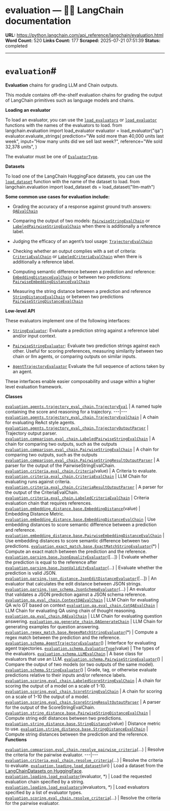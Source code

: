 # evaluation — 🦜🔗 LangChain  documentation

**URL:** https://python.langchain.com/api_reference/langchain/evaluation.html
**Word Count:** 520
**Links Count:** 177
**Scraped:** 2025-07-21 07:51:39
**Status:** completed

---

# `evaluation`\#

**Evaluation** chains for grading LLM and Chain outputs.

This module contains off-the-shelf evaluation chains for grading the output of LangChain primitives such as language models and chains.

**Loading an evaluator**

To load an evaluator, you can use the [`load_evaluators`](https://python.langchain.com/api_reference/langchain/evaluation/langchain.evaluation.loading.load_evaluators.html#langchain.evaluation.loading.load_evaluators "langchain.evaluation.loading.load_evaluators") or [`load_evaluator`](https://python.langchain.com/api_reference/langchain/evaluation/langchain.evaluation.loading.load_evaluator.html#langchain.evaluation.loading.load_evaluator "langchain.evaluation.loading.load_evaluator") functions with the names of the evaluators to load.               from langchain.evaluation import load_evaluator          evaluator = load_evaluator("qa")     evaluator.evaluate_strings(         prediction="We sold more than 40,000 units last week",         input="How many units did we sell last week?",         reference="We sold 32,378 units",     )     

The evaluator must be one of [`EvaluatorType`](https://python.langchain.com/api_reference/langchain/evaluation/langchain.evaluation.schema.EvaluatorType.html#langchain.evaluation.schema.EvaluatorType "langchain.evaluation.schema.EvaluatorType").

**Datasets**

To load one of the LangChain HuggingFace datasets, you can use the [`load_dataset`](https://python.langchain.com/api_reference/langchain/evaluation/langchain.evaluation.loading.load_dataset.html#langchain.evaluation.loading.load_dataset "langchain.evaluation.loading.load_dataset") function with the name of the dataset to load.               from langchain.evaluation import load_dataset     ds = load_dataset("llm-math")     

**Some common use cases for evaluation include:**

  * Grading the accuracy of a response against ground truth answers: [`QAEvalChain`](https://python.langchain.com/api_reference/langchain/evaluation/langchain.evaluation.qa.eval_chain.QAEvalChain.html#langchain.evaluation.qa.eval_chain.QAEvalChain "langchain.evaluation.qa.eval_chain.QAEvalChain")

  * Comparing the output of two models: [`PairwiseStringEvalChain`](https://python.langchain.com/api_reference/langchain/evaluation/langchain.evaluation.comparison.eval_chain.PairwiseStringEvalChain.html#langchain.evaluation.comparison.eval_chain.PairwiseStringEvalChain "langchain.evaluation.comparison.eval_chain.PairwiseStringEvalChain") or [`LabeledPairwiseStringEvalChain`](https://python.langchain.com/api_reference/langchain/evaluation/langchain.evaluation.comparison.eval_chain.LabeledPairwiseStringEvalChain.html#langchain.evaluation.comparison.eval_chain.LabeledPairwiseStringEvalChain "langchain.evaluation.comparison.eval_chain.LabeledPairwiseStringEvalChain") when there is additionally a reference label.

  * Judging the efficacy of an agent’s tool usage: [`TrajectoryEvalChain`](https://python.langchain.com/api_reference/langchain/evaluation/langchain.evaluation.agents.trajectory_eval_chain.TrajectoryEvalChain.html#langchain.evaluation.agents.trajectory_eval_chain.TrajectoryEvalChain "langchain.evaluation.agents.trajectory_eval_chain.TrajectoryEvalChain")

  * Checking whether an output complies with a set of criteria: [`CriteriaEvalChain`](https://python.langchain.com/api_reference/langchain/evaluation/langchain.evaluation.criteria.eval_chain.CriteriaEvalChain.html#langchain.evaluation.criteria.eval_chain.CriteriaEvalChain "langchain.evaluation.criteria.eval_chain.CriteriaEvalChain") or [`LabeledCriteriaEvalChain`](https://python.langchain.com/api_reference/langchain/evaluation/langchain.evaluation.criteria.eval_chain.LabeledCriteriaEvalChain.html#langchain.evaluation.criteria.eval_chain.LabeledCriteriaEvalChain "langchain.evaluation.criteria.eval_chain.LabeledCriteriaEvalChain") when there is additionally a reference label.

  * Computing semantic difference between a prediction and reference: [`EmbeddingDistanceEvalChain`](https://python.langchain.com/api_reference/langchain/evaluation/langchain.evaluation.embedding_distance.base.EmbeddingDistanceEvalChain.html#langchain.evaluation.embedding_distance.base.EmbeddingDistanceEvalChain "langchain.evaluation.embedding_distance.base.EmbeddingDistanceEvalChain") or between two predictions: [`PairwiseEmbeddingDistanceEvalChain`](https://python.langchain.com/api_reference/langchain/evaluation/langchain.evaluation.embedding_distance.base.PairwiseEmbeddingDistanceEvalChain.html#langchain.evaluation.embedding_distance.base.PairwiseEmbeddingDistanceEvalChain "langchain.evaluation.embedding_distance.base.PairwiseEmbeddingDistanceEvalChain")

  * Measuring the string distance between a prediction and reference [`StringDistanceEvalChain`](https://python.langchain.com/api_reference/langchain/evaluation/langchain.evaluation.string_distance.base.StringDistanceEvalChain.html#langchain.evaluation.string_distance.base.StringDistanceEvalChain "langchain.evaluation.string_distance.base.StringDistanceEvalChain") or between two predictions [`PairwiseStringDistanceEvalChain`](https://python.langchain.com/api_reference/langchain/evaluation/langchain.evaluation.string_distance.base.PairwiseStringDistanceEvalChain.html#langchain.evaluation.string_distance.base.PairwiseStringDistanceEvalChain "langchain.evaluation.string_distance.base.PairwiseStringDistanceEvalChain")

**Low-level API**

These evaluators implement one of the following interfaces:

  * [`StringEvaluator`](https://python.langchain.com/api_reference/langchain/evaluation/langchain.evaluation.schema.StringEvaluator.html#langchain.evaluation.schema.StringEvaluator "langchain.evaluation.schema.StringEvaluator"): Evaluate a prediction string against a reference label and/or input context.

  * [`PairwiseStringEvaluator`](https://python.langchain.com/api_reference/langchain/evaluation/langchain.evaluation.schema.PairwiseStringEvaluator.html#langchain.evaluation.schema.PairwiseStringEvaluator "langchain.evaluation.schema.PairwiseStringEvaluator"): Evaluate two prediction strings against each other. Useful for scoring preferences, measuring similarity between two chain or llm agents, or comparing outputs on similar inputs.

  * [`AgentTrajectoryEvaluator`](https://python.langchain.com/api_reference/langchain/evaluation/langchain.evaluation.schema.AgentTrajectoryEvaluator.html#langchain.evaluation.schema.AgentTrajectoryEvaluator "langchain.evaluation.schema.AgentTrajectoryEvaluator") Evaluate the full sequence of actions taken by an agent.

These interfaces enable easier composability and usage within a higher level evaluation framework.

**Classes**

[`evaluation.agents.trajectory_eval_chain.TrajectoryEval`](https://python.langchain.com/api_reference/langchain/evaluation/langchain.evaluation.agents.trajectory_eval_chain.TrajectoryEval.html#langchain.evaluation.agents.trajectory_eval_chain.TrajectoryEval "langchain.evaluation.agents.trajectory_eval_chain.TrajectoryEval") | A named tuple containing the score and reasoning for a trajectory.   ---|---   [`evaluation.agents.trajectory_eval_chain.TrajectoryEvalChain`](https://python.langchain.com/api_reference/langchain/evaluation/langchain.evaluation.agents.trajectory_eval_chain.TrajectoryEvalChain.html#langchain.evaluation.agents.trajectory_eval_chain.TrajectoryEvalChain "langchain.evaluation.agents.trajectory_eval_chain.TrajectoryEvalChain") | A chain for evaluating ReAct style agents.   [`evaluation.agents.trajectory_eval_chain.TrajectoryOutputParser`](https://python.langchain.com/api_reference/langchain/evaluation/langchain.evaluation.agents.trajectory_eval_chain.TrajectoryOutputParser.html#langchain.evaluation.agents.trajectory_eval_chain.TrajectoryOutputParser "langchain.evaluation.agents.trajectory_eval_chain.TrajectoryOutputParser") | Trajectory output parser.   [`evaluation.comparison.eval_chain.LabeledPairwiseStringEvalChain`](https://python.langchain.com/api_reference/langchain/evaluation/langchain.evaluation.comparison.eval_chain.LabeledPairwiseStringEvalChain.html#langchain.evaluation.comparison.eval_chain.LabeledPairwiseStringEvalChain "langchain.evaluation.comparison.eval_chain.LabeledPairwiseStringEvalChain") | A chain for comparing two outputs, such as the outputs   [`evaluation.comparison.eval_chain.PairwiseStringEvalChain`](https://python.langchain.com/api_reference/langchain/evaluation/langchain.evaluation.comparison.eval_chain.PairwiseStringEvalChain.html#langchain.evaluation.comparison.eval_chain.PairwiseStringEvalChain "langchain.evaluation.comparison.eval_chain.PairwiseStringEvalChain") | A chain for comparing two outputs, such as the outputs   [`evaluation.comparison.eval_chain.PairwiseStringResultOutputParser`](https://python.langchain.com/api_reference/langchain/evaluation/langchain.evaluation.comparison.eval_chain.PairwiseStringResultOutputParser.html#langchain.evaluation.comparison.eval_chain.PairwiseStringResultOutputParser "langchain.evaluation.comparison.eval_chain.PairwiseStringResultOutputParser") | A parser for the output of the PairwiseStringEvalChain.   [`evaluation.criteria.eval_chain.Criteria`](https://python.langchain.com/api_reference/langchain/evaluation/langchain.evaluation.criteria.eval_chain.Criteria.html#langchain.evaluation.criteria.eval_chain.Criteria "langchain.evaluation.criteria.eval_chain.Criteria")\(value\) | A Criteria to evaluate.   [`evaluation.criteria.eval_chain.CriteriaEvalChain`](https://python.langchain.com/api_reference/langchain/evaluation/langchain.evaluation.criteria.eval_chain.CriteriaEvalChain.html#langchain.evaluation.criteria.eval_chain.CriteriaEvalChain "langchain.evaluation.criteria.eval_chain.CriteriaEvalChain") | LLM Chain for evaluating runs against criteria.   [`evaluation.criteria.eval_chain.CriteriaResultOutputParser`](https://python.langchain.com/api_reference/langchain/evaluation/langchain.evaluation.criteria.eval_chain.CriteriaResultOutputParser.html#langchain.evaluation.criteria.eval_chain.CriteriaResultOutputParser "langchain.evaluation.criteria.eval_chain.CriteriaResultOutputParser") | A parser for the output of the CriteriaEvalChain.   [`evaluation.criteria.eval_chain.LabeledCriteriaEvalChain`](https://python.langchain.com/api_reference/langchain/evaluation/langchain.evaluation.criteria.eval_chain.LabeledCriteriaEvalChain.html#langchain.evaluation.criteria.eval_chain.LabeledCriteriaEvalChain "langchain.evaluation.criteria.eval_chain.LabeledCriteriaEvalChain") | Criteria evaluation chain that requires references.   [`evaluation.embedding_distance.base.EmbeddingDistance`](https://python.langchain.com/api_reference/langchain/evaluation/langchain.evaluation.embedding_distance.base.EmbeddingDistance.html#langchain.evaluation.embedding_distance.base.EmbeddingDistance "langchain.evaluation.embedding_distance.base.EmbeddingDistance")\(value\) | Embedding Distance Metric.   [`evaluation.embedding_distance.base.EmbeddingDistanceEvalChain`](https://python.langchain.com/api_reference/langchain/evaluation/langchain.evaluation.embedding_distance.base.EmbeddingDistanceEvalChain.html#langchain.evaluation.embedding_distance.base.EmbeddingDistanceEvalChain "langchain.evaluation.embedding_distance.base.EmbeddingDistanceEvalChain") | Use embedding distances to score semantic difference between a prediction and reference.   [`evaluation.embedding_distance.base.PairwiseEmbeddingDistanceEvalChain`](https://python.langchain.com/api_reference/langchain/evaluation/langchain.evaluation.embedding_distance.base.PairwiseEmbeddingDistanceEvalChain.html#langchain.evaluation.embedding_distance.base.PairwiseEmbeddingDistanceEvalChain "langchain.evaluation.embedding_distance.base.PairwiseEmbeddingDistanceEvalChain") | Use embedding distances to score semantic difference between two predictions.   [`evaluation.exact_match.base.ExactMatchStringEvaluator`](https://python.langchain.com/api_reference/langchain/evaluation/langchain.evaluation.exact_match.base.ExactMatchStringEvaluator.html#langchain.evaluation.exact_match.base.ExactMatchStringEvaluator "langchain.evaluation.exact_match.base.ExactMatchStringEvaluator")\(\*\) | Compute an exact match between the prediction and the reference.   [`evaluation.parsing.base.JsonEqualityEvaluator`](https://python.langchain.com/api_reference/langchain/evaluation/langchain.evaluation.parsing.base.JsonEqualityEvaluator.html#langchain.evaluation.parsing.base.JsonEqualityEvaluator "langchain.evaluation.parsing.base.JsonEqualityEvaluator")\(\[...\]\) | Evaluate whether the prediction is equal to the reference after   [`evaluation.parsing.base.JsonValidityEvaluator`](https://python.langchain.com/api_reference/langchain/evaluation/langchain.evaluation.parsing.base.JsonValidityEvaluator.html#langchain.evaluation.parsing.base.JsonValidityEvaluator "langchain.evaluation.parsing.base.JsonValidityEvaluator")\(...\) | Evaluate whether the prediction is valid JSON.   [`evaluation.parsing.json_distance.JsonEditDistanceEvaluator`](https://python.langchain.com/api_reference/langchain/evaluation/langchain.evaluation.parsing.json_distance.JsonEditDistanceEvaluator.html#langchain.evaluation.parsing.json_distance.JsonEditDistanceEvaluator "langchain.evaluation.parsing.json_distance.JsonEditDistanceEvaluator")\(\[...\]\) | An evaluator that calculates the edit distance between JSON strings.   [`evaluation.parsing.json_schema.JsonSchemaEvaluator`](https://python.langchain.com/api_reference/langchain/evaluation/langchain.evaluation.parsing.json_schema.JsonSchemaEvaluator.html#langchain.evaluation.parsing.json_schema.JsonSchemaEvaluator "langchain.evaluation.parsing.json_schema.JsonSchemaEvaluator")\(...\) | An evaluator that validates a JSON prediction against a JSON schema reference.   [`evaluation.qa.eval_chain.ContextQAEvalChain`](https://python.langchain.com/api_reference/langchain/evaluation/langchain.evaluation.qa.eval_chain.ContextQAEvalChain.html#langchain.evaluation.qa.eval_chain.ContextQAEvalChain "langchain.evaluation.qa.eval_chain.ContextQAEvalChain") | LLM Chain for evaluating QA w/o GT based on context   [`evaluation.qa.eval_chain.CotQAEvalChain`](https://python.langchain.com/api_reference/langchain/evaluation/langchain.evaluation.qa.eval_chain.CotQAEvalChain.html#langchain.evaluation.qa.eval_chain.CotQAEvalChain "langchain.evaluation.qa.eval_chain.CotQAEvalChain") | LLM Chain for evaluating QA using chain of thought reasoning.   [`evaluation.qa.eval_chain.QAEvalChain`](https://python.langchain.com/api_reference/langchain/evaluation/langchain.evaluation.qa.eval_chain.QAEvalChain.html#langchain.evaluation.qa.eval_chain.QAEvalChain "langchain.evaluation.qa.eval_chain.QAEvalChain") | LLM Chain for evaluating question answering.   [`evaluation.qa.generate_chain.QAGenerateChain`](https://python.langchain.com/api_reference/langchain/evaluation/langchain.evaluation.qa.generate_chain.QAGenerateChain.html#langchain.evaluation.qa.generate_chain.QAGenerateChain "langchain.evaluation.qa.generate_chain.QAGenerateChain") | LLM Chain for generating examples for question answering.   [`evaluation.regex_match.base.RegexMatchStringEvaluator`](https://python.langchain.com/api_reference/langchain/evaluation/langchain.evaluation.regex_match.base.RegexMatchStringEvaluator.html#langchain.evaluation.regex_match.base.RegexMatchStringEvaluator "langchain.evaluation.regex_match.base.RegexMatchStringEvaluator")\(\*\) | Compute a regex match between the prediction and the reference.   [`evaluation.schema.AgentTrajectoryEvaluator`](https://python.langchain.com/api_reference/langchain/evaluation/langchain.evaluation.schema.AgentTrajectoryEvaluator.html#langchain.evaluation.schema.AgentTrajectoryEvaluator "langchain.evaluation.schema.AgentTrajectoryEvaluator")\(\) | Interface for evaluating agent trajectories.   [`evaluation.schema.EvaluatorType`](https://python.langchain.com/api_reference/langchain/evaluation/langchain.evaluation.schema.EvaluatorType.html#langchain.evaluation.schema.EvaluatorType "langchain.evaluation.schema.EvaluatorType")\(value\) | The types of the evaluators.   [`evaluation.schema.LLMEvalChain`](https://python.langchain.com/api_reference/langchain/evaluation/langchain.evaluation.schema.LLMEvalChain.html#langchain.evaluation.schema.LLMEvalChain "langchain.evaluation.schema.LLMEvalChain") | A base class for evaluators that use an LLM.   [`evaluation.schema.PairwiseStringEvaluator`](https://python.langchain.com/api_reference/langchain/evaluation/langchain.evaluation.schema.PairwiseStringEvaluator.html#langchain.evaluation.schema.PairwiseStringEvaluator "langchain.evaluation.schema.PairwiseStringEvaluator")\(\) | Compare the output of two models \(or two outputs of the same model\).   [`evaluation.schema.StringEvaluator`](https://python.langchain.com/api_reference/langchain/evaluation/langchain.evaluation.schema.StringEvaluator.html#langchain.evaluation.schema.StringEvaluator "langchain.evaluation.schema.StringEvaluator")\(\) | Grade, tag, or otherwise evaluate predictions relative to their inputs and/or reference labels.   [`evaluation.scoring.eval_chain.LabeledScoreStringEvalChain`](https://python.langchain.com/api_reference/langchain/evaluation/langchain.evaluation.scoring.eval_chain.LabeledScoreStringEvalChain.html#langchain.evaluation.scoring.eval_chain.LabeledScoreStringEvalChain "langchain.evaluation.scoring.eval_chain.LabeledScoreStringEvalChain") | A chain for scoring the output of a model on a scale of 1-10.   [`evaluation.scoring.eval_chain.ScoreStringEvalChain`](https://python.langchain.com/api_reference/langchain/evaluation/langchain.evaluation.scoring.eval_chain.ScoreStringEvalChain.html#langchain.evaluation.scoring.eval_chain.ScoreStringEvalChain "langchain.evaluation.scoring.eval_chain.ScoreStringEvalChain") | A chain for scoring on a scale of 1-10 the output of a model.   [`evaluation.scoring.eval_chain.ScoreStringResultOutputParser`](https://python.langchain.com/api_reference/langchain/evaluation/langchain.evaluation.scoring.eval_chain.ScoreStringResultOutputParser.html#langchain.evaluation.scoring.eval_chain.ScoreStringResultOutputParser "langchain.evaluation.scoring.eval_chain.ScoreStringResultOutputParser") | A parser for the output of the ScoreStringEvalChain.   [`evaluation.string_distance.base.PairwiseStringDistanceEvalChain`](https://python.langchain.com/api_reference/langchain/evaluation/langchain.evaluation.string_distance.base.PairwiseStringDistanceEvalChain.html#langchain.evaluation.string_distance.base.PairwiseStringDistanceEvalChain "langchain.evaluation.string_distance.base.PairwiseStringDistanceEvalChain") | Compute string edit distances between two predictions.   [`evaluation.string_distance.base.StringDistance`](https://python.langchain.com/api_reference/langchain/evaluation/langchain.evaluation.string_distance.base.StringDistance.html#langchain.evaluation.string_distance.base.StringDistance "langchain.evaluation.string_distance.base.StringDistance")\(value\) | Distance metric to use.   [`evaluation.string_distance.base.StringDistanceEvalChain`](https://python.langchain.com/api_reference/langchain/evaluation/langchain.evaluation.string_distance.base.StringDistanceEvalChain.html#langchain.evaluation.string_distance.base.StringDistanceEvalChain "langchain.evaluation.string_distance.base.StringDistanceEvalChain") | Compute string distances between the prediction and the reference.      **Functions**

[`evaluation.comparison.eval_chain.resolve_pairwise_criteria`](https://python.langchain.com/api_reference/langchain/evaluation/langchain.evaluation.comparison.eval_chain.resolve_pairwise_criteria.html#langchain.evaluation.comparison.eval_chain.resolve_pairwise_criteria "langchain.evaluation.comparison.eval_chain.resolve_pairwise_criteria")\(...\) | Resolve the criteria for the pairwise evaluator.   ---|---   [`evaluation.criteria.eval_chain.resolve_criteria`](https://python.langchain.com/api_reference/langchain/evaluation/langchain.evaluation.criteria.eval_chain.resolve_criteria.html#langchain.evaluation.criteria.eval_chain.resolve_criteria "langchain.evaluation.criteria.eval_chain.resolve_criteria")\(...\) | Resolve the criteria to evaluate.   [`evaluation.loading.load_dataset`](https://python.langchain.com/api_reference/langchain/evaluation/langchain.evaluation.loading.load_dataset.html#langchain.evaluation.loading.load_dataset "langchain.evaluation.loading.load_dataset")\(uri\) | Load a dataset from the [LangChainDatasets on HuggingFace](https://huggingface.co/LangChainDatasets).   [`evaluation.loading.load_evaluator`](https://python.langchain.com/api_reference/langchain/evaluation/langchain.evaluation.loading.load_evaluator.html#langchain.evaluation.loading.load_evaluator "langchain.evaluation.loading.load_evaluator")\(evaluator, \*\) | Load the requested evaluation chain specified by a string.   [`evaluation.loading.load_evaluators`](https://python.langchain.com/api_reference/langchain/evaluation/langchain.evaluation.loading.load_evaluators.html#langchain.evaluation.loading.load_evaluators "langchain.evaluation.loading.load_evaluators")\(evaluators, \*\) | Load evaluators specified by a list of evaluator types.   [`evaluation.scoring.eval_chain.resolve_criteria`](https://python.langchain.com/api_reference/langchain/evaluation/langchain.evaluation.scoring.eval_chain.resolve_criteria.html#langchain.evaluation.scoring.eval_chain.resolve_criteria "langchain.evaluation.scoring.eval_chain.resolve_criteria")\(...\) | Resolve the criteria for the pairwise evaluator.